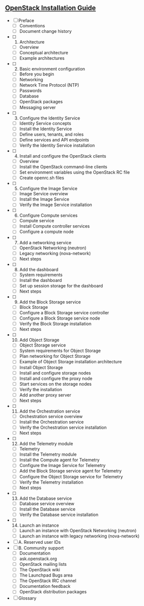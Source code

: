 ## [OpenStack Installation Guide](http://docs.openstack.org/icehouse/install-guide/install/yum/content/)

- [ ] Preface
    - [ ] Conventions
    - [ ] Document change history
- [ ] 1. Architecture
    - [ ] Overview
    - [ ] Conceptual architecture
    - [ ] Example architectures
- [ ] 2. Basic environment configuration
    - [ ] Before you begin
    - [ ] Networking
    - [ ] Network Time Protocol (NTP)
    - [ ] Passwords
    - [ ] Database
    - [ ] OpenStack packages
    - [ ] Messaging server
- [ ] 3. Configure the Identity Service
    - [ ] Identity Service concepts
    - [ ] Install the Identity Service
    - [ ] Define users, tenants, and roles
    - [ ] Define services and API endpoints
    - [ ] Verify the Identity Service installation
- [ ] 4. Install and configure the OpenStack clients
    - [ ] Overview
    - [ ] Install the OpenStack command-line clients
    - [ ] Set environment variables using the OpenStack RC file
    - [ ] Create openrc.sh files
- [ ] 5. Configure the Image Service
    - [ ] Image Service overview
    - [ ] Install the Image Service
    - [ ] Verify the Image Service installation
- [ ] 6. Configure Compute services
    - [ ] Compute service
    - [ ] Install Compute controller services
    - [ ] Configure a compute node
- [ ] 7. Add a networking service
    - [ ] OpenStack Networking (neutron)
    - [ ] Legacy networking (nova-network)
    - [ ] Next steps
- [ ] 8. Add the dashboard
    - [ ] System requirements
    - [ ] Install the dashboard
    - [ ] Set up session storage for the dashboard
    - [ ] Next steps
- [ ] 9. Add the Block Storage service
    - [ ] Block Storage
    - [ ] Configure a Block Storage service controller
    - [ ] Configure a Block Storage service node
    - [ ] Verify the Block Storage installation
    - [ ] Next steps
- [ ] 10. Add Object Storage
    - [ ] Object Storage service
    - [ ] System requirements for Object Storage
    - [ ] Plan networking for Object Storage
    - [ ] Example of Object Storage installation architecture
    - [ ] Install Object Storage
    - [ ] Install and configure storage nodes
    - [ ] Install and configure the proxy node
    - [ ] Start services on the storage nodes
    - [ ] Verify the installation
    - [ ] Add another proxy server
    - [ ] Next steps
- [ ] 11. Add the Orchestration service
    - [ ] Orchestration service overview
    - [ ] Install the Orchestration service
    - [ ] Verify the Orchestration service installation
    - [ ] Next steps
- [ ] 12. Add the Telemetry module
    - [ ] Telemetry
    - [ ] Install the Telemetry module
    - [ ] Install the Compute agent for Telemetry
    - [ ] Configure the Image Service for Telemetry
    - [ ] Add the Block Storage service agent for Telemetry
    - [ ] Configure the Object Storage service for Telemetry
    - [ ] Verify the Telemetry installation
    - [ ] Next steps
- [ ] 13. Add the Database service
    - [ ] Database service overview
    - [ ] Install the Database service
    - [ ] Verify the Database service installation
- [ ] 14. Launch an instance
    - [ ] Launch an instance with OpenStack Networking (neutron)
    - [ ] Launch an instance with legacy networking (nova-network)
- [ ] A. Reserved user IDs
- [ ] B. Community support
    - [ ] Documentation
    - [ ] ask.openstack.org
    - [ ] OpenStack mailing lists
    - [ ] The OpenStack wiki
    - [ ] The Launchpad Bugs area
    - [ ] The OpenStack IRC channel
    - [ ] Documentation feedback
    - [ ] OpenStack distribution packages
- [ ] Glossary
